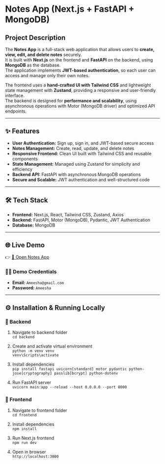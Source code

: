 #  Notes App (Next.js + FastAPI + MongoDB)

##  Project Description
The **Notes App** is a full-stack web application that allows users to **create, view, edit, and delete notes** securely.  
It is built with **Next.js** on the frontend and **FastAPI** on the backend, using **MongoDB** as the database.  
The application implements **JWT-based authentication**, so each user can access and manage only their own notes.

The frontend uses a **hand-crafted UI with Tailwind CSS** and lightweight state management with **Zustand**, providing a responsive and user-friendly interface.  
The backend is designed for **performance and scalability**, using asynchronous operations with Motor (MongoDB driver) and optimized API endpoints.

---

## ✨ Features
-  **User Authentication:** Sign up, sign in, and JWT-based secure access  
-  **Notes Management:** Create, read, update, and delete notes  
-  **Responsive Frontend:** Clean UI built with Tailwind CSS and reusable components  
-  **State Management:** Managed using Zustand for simplicity and efficiency  
-  **Backend API:** FastAPI with asynchronous MongoDB operations  
-  **Secure and Scalable:** JWT authentication and well-structured code  

---

## 🛠️ Tech Stack
- **Frontend:** Next.js, React, Tailwind CSS, Zustand, Axios  
- **Backend:** FastAPI, Motor (MongoDB), Pydantic, JWT Authentication  
- **Database:** MongoDB  

---

## 🌐 Live Demo
👉 [🚀 Open Notes App](https://notes-app-b5ve.vercel.app/)  

### 🧑‍💻 Demo Credentials  
-  **Email:** `Ameesha@gmail.com`  
-  **Password:** `Ameesha` 
---

## ⚙️ Installation & Running Locally

### 🔹 Backend
1. Navigate to backend folder  
   `cd backend`  

2. Create and activate virtual environment  
   `python -m venv venv`  
   `venv\Scripts\activate`  

3. Install dependencies  
   `pip install fastapi uvicorn[standard] motor pydantic python-jose[cryptography] passlib[bcrypt] python-dotenv`  

4. Run FastAPI server  
   `uvicorn main:app --reload --host 0.0.0.0 --port 8000`  

### 🔹 Frontend
1. Navigate to frontend folder  
   `cd frontend`  

2. Install dependencies  
   `npm install`  

3. Run Next.js frontend  
   `npm run dev`  

4. Open in browser  
   `http://localhost:3000`  
